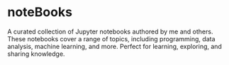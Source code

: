 # noteBooks
A curated collection of Jupyter notebooks authored by me and others. These notebooks cover a range of topics, including programming, data analysis, machine learning, and more. Perfect for learning, exploring, and sharing knowledge.
